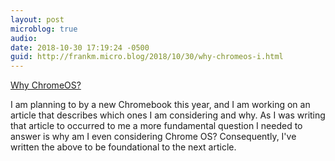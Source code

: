 ```yaml
---
layout: post
microblog: true
audio: 
date: 2018-10-30 17:19:24 -0500
guid: http://frankm.micro.blog/2018/10/30/why-chromeos-i.html
---
```

[Why ChromeOS?](https://writing.frankmcpherson.net/computers/2018/10/30/why-chromeos.html)

I am planning to by a new Chromebook this year, and I am working on an article that describes which ones I am considering and why. As I was writing that article to occurred to me a more fundamental question I needed to answer is why am I even considering Chrome OS? Consequently, I've written the above to be foundational to the next article. 
